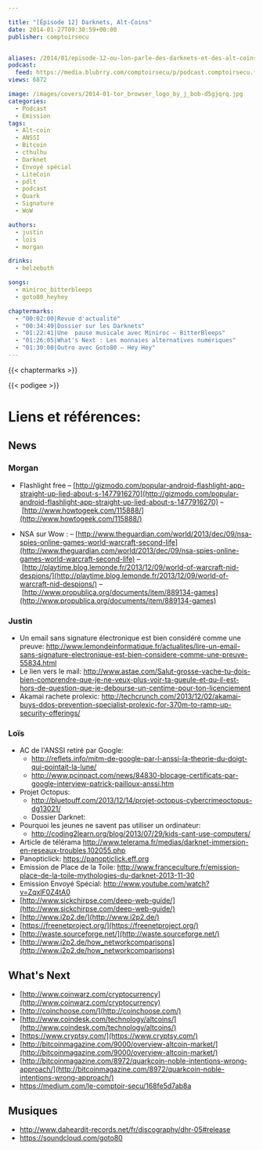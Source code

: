 ```yaml
---

title: "[Épisode 12] Darknets, Alt-Coins"
date: 2014-01-27T09:30:59+00:00
publisher: comptoirsecu


aliases: /2014/01/episode-12-ou-lon-parle-des-darknets-et-des-alt-coins/
podcast:
  feed: https://media.blubrry.com/comptoirsecu/p/podcast.comptoirsecu.fr/CSEC.EP12.2014-01-24.DARKNETS.mp3
views: 6872

image: /images/covers/2014-01-tor_browser_logo_by_j_bob-d5gjqrq.jpg
categories:
  - Podcast
  - Emission
tags:
  - Alt-coin
  - ANSSI
  - Bitcoin
  - cthulhu
  - Darknet
  - Envoyé spécial
  - LiteCoin
  - pdlt
  - podcast
  - Quark
  - Signature
  - WoW

authors:
  - justin
  - lois
  - morgan

drinks:
  - belzebuth

songs:
  - miniroc_bitterbleeps
  - goto80_heyhey

chaptermarks:
  - "00:02:00|Revue d'actualité"
  - "00:34:49|Dossier sur les Darknets"
  - "01:22:41|Une  pause musicale avec Miniroc – BitterBleeps"
  - "01:26:05|What's Next : Les monnaies alternatives numériques"
  - "01:30:00|Outro avec Goto80 – Hey Hey"
---
```


{{< chaptermarks >}}

{{< podigee >}}


# Liens et références:

## News

### Morgan

- Flashlight free
  – [http://gizmodo.com/popular-android-flashlight-app-straight-up-lied-about-s-1477916270](http://gizmodo.com/popular-android-flashlight-app-straight-up-lied-about-s-1477916270)
  – [http://www.howtogeek.com/115888/](http://www.howtogeek.com/115888/)

- NSA sur Wow :
  – [http://www.theguardian.com/world/2013/dec/09/nsa-spies-online-games-world-warcraft-second-life](http://www.theguardian.com/world/2013/dec/09/nsa-spies-online-games-world-warcraft-second-life)
  – [http://playtime.blog.lemonde.fr/2013/12/09/world-of-warcraft-nid-despions/](http://playtime.blog.lemonde.fr/2013/12/09/world-of-warcraft-nid-despions/)
  – [http://www.propublica.org/documents/item/889134-games](http://www.propublica.org/documents/item/889134-games)



### Justin

- Un email sans signature électronique est bien considéré comme une preuve: <http://www.lemondeinformatique.fr/actualites/lire-un-email-sans-signature-electronique-est-bien-considere-comme-une-preuve-55834.html>
- Le lien vers le mail: <http://www.astae.com/Salut-grosse-vache-tu-dois-bien-comprendre-que-je-ne-veux-plus-voir-ta-gueule-et-qu-il-est-hors-de-question-que-je-debourse-un-centime-pour-ton-licenciement>
- Akamai rachete prolexic: <http://techcrunch.com/2013/12/02/akamai-buys-ddos-prevention-specialist-prolexic-for-370m-to-ramp-up-security-offerings/>

### Loïs

- AC de l'ANSSI retiré par Google:
  - <http://reflets.info/mitm-de-google-par-l-anssi-la-theorie-du-doigt-qui-pointait-la-lune/>
  - <http://www.pcinpact.com/news/84830-blocage-certificats-par-google-interview-patrick-pailloux-anssi.htm>
- Projet Octopus:
  - <http://bluetouff.com/2013/12/14/projet-octopus-cybercrimeoctopus-dg13021/>
  - Dossier Darknet:
- Pourquoi les jeunes ne savent pas utiliser un ordinateur: 
  - <http://coding2learn.org/blog/2013/07/29/kids-cant-use-computers/>
- Article de télérama <http://www.telerama.fr/medias/darknet-immersion-en-reseaux-troubles,102055.php>
- Panopticlick: <https://panopticlick.eff.org>
- Emission de Place de la Toile: <http://www.franceculture.fr/emission-place-de-la-toile-mythologies-du-darknet-2013-11-30>
- Emission Envoyé Spécial: <http://www.youtube.com/watch?v=ZqxlF0Z4tA0>
- [http://www.sickchirpse.com/deep-web-guide/](http://www.sickchirpse.com/deep-web-guide/)
- [http://www.i2p2.de/](http://www.i2p2.de/)
- [https://freenetproject.org/](https://freenetproject.org/)
- [http://waste.sourceforge.net/](http://waste.sourceforge.net/)
- [http://www.i2p2.de/how_networkcomparisons](http://www.i2p2.de/how_networkcomparisons)

## What's Next

- [http://www.coinwarz.com/cryptocurrency](http://www.coinwarz.com/cryptocurrency)
- [http://coinchoose.com/](http://coinchoose.com/)
- [http://www.coindesk.com/technology/altcoins/](http://www.coindesk.com/technology/altcoins/)
- [https://www.cryptsy.com/](https://www.cryptsy.com/)
- [http://bitcoinmagazine.com/9000/overview-altcoin-market/](http://bitcoinmagazine.com/9000/overview-altcoin-market/)
- [http://bitcoinmagazine.com/8972/quarkcoin-noble-intentions-wrong-approach/](http://bitcoinmagazine.com/8972/quarkcoin-noble-intentions-wrong-approach/)
- <https://medium.com/le-comptoir-secu/168fe5d7ab8a>

## Musiques

- <http://www.daheardit-records.net/fr/discography/dhr-05#release>
- <https://soundcloud.com/goto80>

